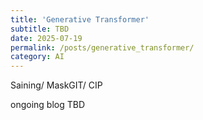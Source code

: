 ```yaml
---
title: 'Generative Transformer'
subtitle: TBD
date: 2025-07-19
permalink: /posts/generative_transformer/
category: AI
---
```


Saining/ MaskGIT/ CIP

ongoing blog TBD
